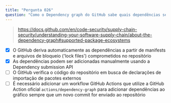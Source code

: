 ```yaml
---
title: "Pergunta 026"
question: "Como o Dependency graph do GitHub sabe quais dependências seu projeto está utilizando? (Escolha duas.)"
---
```





> https://docs.github.com/en/code-security/supply-chain-security/understanding-your-software-supply-chain/about-the-dependency-graph#supported-package-ecosystems
- [x] O GitHub deriva automaticamente as dependências a partir de manifests e arquivos de bloqueio ('lock files') comprometidos no repositório
- [x] As dependências podem ser adicionadas manualmente usando a Dependency submission API
- [ ] O GitHub verifica o código do repositório em busca de declarações de importação de pacotes externos
- [ ] É necessário adicionar um workflow GitHub Actions que utilize a GitHub Action oficial `actions/dependency-graph` para adicionar dependências ao gráfico sempre que um novo commit for enviado ao repositório
